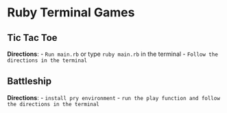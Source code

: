 # Ruby Terminal Games

## Tic Tac Toe

**Directions**:
    - `Run main.rb` or type `ruby main.rb` in the terminal
    - `Follow the directions in the terminal`

## Battleship

**Directions**:
    - `install pry environment`
    - `run the play function and follow the directions in the terminal`
